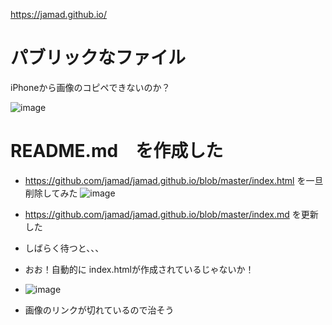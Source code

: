 https://jamad.github.io/

# パブリックなファイル

iPhoneから画像のコピペできないのか？

![image](https://github.com/jamad/markdown_devlog/assets/949913/de2ea3fe-804c-4fb0-9614-e0c6b5178cf3)

# README.md　を作成した
* https://github.com/jamad/jamad.github.io/blob/master/index.html  を一旦削除してみた
![image](https://user-images.githubusercontent.com/949913/235340078-84dabfca-29da-40f0-b920-93be7b20d3d0.png)

* https://github.com/jamad/jamad.github.io/blob/master/index.md を更新した
* しばらく待つと、、、
* おお！自動的に index.htmlが作成されているじゃないか！
* ![image](https://user-images.githubusercontent.com/949913/235340222-ecc72531-4394-45d2-82e9-9a4dd6a63b62.png)

* 画像のリンクが切れているので治そう


